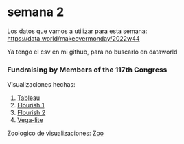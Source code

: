 # semana 2

Los datos que vamos a utilizar para esta semana: https://data.world/makeovermonday/2022w44 

Ya tengo el csv en mi github, para no buscarlo en dataworld

### Fundraising by Members of the 117th Congress

Visualizaciones hechas:

1. [Tableau](https://martinezmanuelco.github.io/infovis/s2/tableau.html)
2. [Flourish 1](https://martinezmanuelco.github.io/infovis/s2/beeswarm_flourish.html)
3. [Flourish 2](https://martinezmanuelco.github.io/infovis/s2/bubblechart_flourish.html)
4. [Vega-lite](https://martinezmanuelco.github.io/infovis/s2/vega-lite.html)

Zoologico de visualizaciones:
[Zoo](https://martinezmanuelco.github.io/infovis/s2/zoo.txt)
